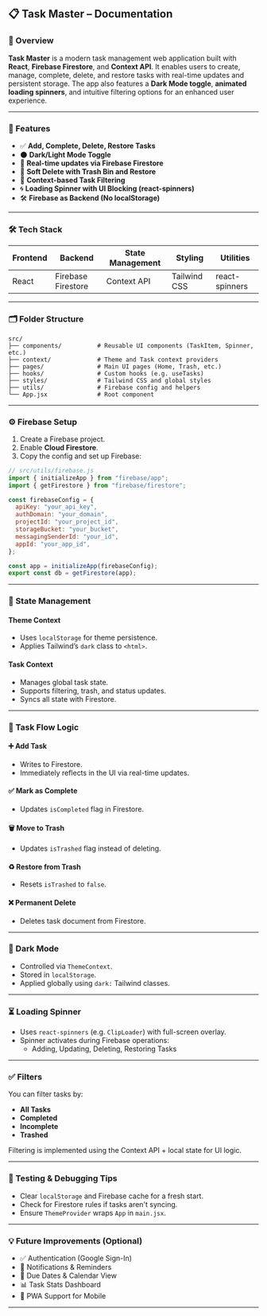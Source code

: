 ## 📋 Task Master – Documentation

### 🧠 Overview

**Task Master** is a modern task management web application built with **React**, **Firebase Firestore**, and **Context API**. It enables users to create, manage, complete, delete, and restore tasks with real-time updates and persistent storage. The app also features a **Dark Mode toggle**, **animated loading spinners**, and intuitive filtering options for an enhanced user experience.

---

### 🚀 Features

- ✅ **Add, Complete, Delete, Restore Tasks**
- 🌑 **Dark/Light Mode Toggle**
- 🔄 **Real-time updates via Firebase Firestore**
- 🔁 **Soft Delete with Trash Bin and Restore**
- 🧠 **Context-based Task Filtering**
- 🌀 **Loading Spinner with UI Blocking (react-spinners)**
- 🛠️ **Firebase as Backend (No localStorage)**

---

### 🛠️ Tech Stack

| Frontend | Backend            | State Management | Styling      | Utilities      |
| -------- | ------------------ | ---------------- | ------------ | -------------- |
| React    | Firebase Firestore | Context API      | Tailwind CSS | react-spinners |

---

### 🗂️ Folder Structure

```
src/
├── components/          # Reusable UI components (TaskItem, Spinner, etc.)
├── context/             # Theme and Task context providers
├── pages/               # Main UI pages (Home, Trash, etc.)
├── hooks/               # Custom hooks (e.g. useTasks)
├── styles/              # Tailwind CSS and global styles
├── utils/               # Firebase config and helpers
└── App.jsx              # Root component
```

---

### ⚙️ Firebase Setup

1. Create a Firebase project.
2. Enable **Cloud Firestore**.
3. Copy the config and set up Firebase:

```js
// src/utils/firebase.js
import { initializeApp } from "firebase/app";
import { getFirestore } from "firebase/firestore";

const firebaseConfig = {
  apiKey: "your_api_key",
  authDomain: "your_domain",
  projectId: "your_project_id",
  storageBucket: "your_bucket",
  messagingSenderId: "your_id",
  appId: "your_app_id",
};

const app = initializeApp(firebaseConfig);
export const db = getFirestore(app);
```

---

### 🔌 State Management

#### Theme Context

- Uses `localStorage` for theme persistence.
- Applies Tailwind’s `dark` class to `<html>`.

#### Task Context

- Manages global task state.
- Supports filtering, trash, and status updates.
- Syncs all state with Firestore.

---

### 🔁 Task Flow Logic

#### ➕ Add Task

- Writes to Firestore.
- Immediately reflects in the UI via real-time updates.

#### ✅ Mark as Complete

- Updates `isCompleted` flag in Firestore.

#### 🗑️ Move to Trash

- Updates `isTrashed` flag instead of deleting.

#### ♻️ Restore from Trash

- Resets `isTrashed` to `false`.

#### ❌ Permanent Delete

- Deletes task document from Firestore.

---

### 🎨 Dark Mode

- Controlled via `ThemeContext`.
- Stored in `localStorage`.
- Applied globally using `dark:` Tailwind classes.

---

### ⏳ Loading Spinner

- Uses `react-spinners` (e.g. `ClipLoader`) with full-screen overlay.
- Spinner activates during Firebase operations:
  - Adding, Updating, Deleting, Restoring Tasks

---

### ✅ Filters

You can filter tasks by:

- **All Tasks**
- **Completed**
- **Incomplete**
- **Trashed**

Filtering is implemented using the Context API + local state for UI logic.

---

### 🧪 Testing & Debugging Tips

- Clear `localStorage` and Firebase cache for a fresh start.
- Check for Firestore rules if tasks aren't syncing.
- Ensure `ThemeProvider` wraps `App` in `main.jsx`.

---

### 💡 Future Improvements (Optional)

- ✅ Authentication (Google Sign-In)
- 🔔 Notifications & Reminders
- 📅 Due Dates & Calendar View
- 📊 Task Stats Dashboard
- 📱 PWA Support for Mobile

---
